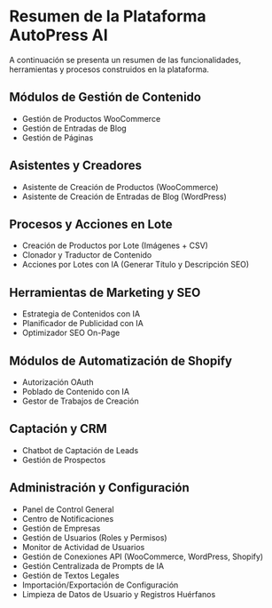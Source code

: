 # Resumen de la Plataforma AutoPress AI

A continuación se presenta un resumen de las funcionalidades, herramientas y procesos construidos en la plataforma.

## Módulos de Gestión de Contenido

-   Gestión de Productos WooCommerce
-   Gestión de Entradas de Blog
-   Gestión de Páginas

## Asistentes y Creadores

-   Asistente de Creación de Productos (WooCommerce)
-   Asistente de Creación de Entradas de Blog (WordPress)

## Procesos y Acciones en Lote

-   Creación de Productos por Lote (Imágenes + CSV)
-   Clonador y Traductor de Contenido
-   Acciones por Lotes con IA (Generar Título y Descripción SEO)

## Herramientas de Marketing y SEO

-   Estrategia de Contenidos con IA
-   Planificador de Publicidad con IA
-   Optimizador SEO On-Page

## Módulos de Automatización de Shopify

-   Autorización OAuth
-   Poblado de Contenido con IA
-   Gestor de Trabajos de Creación

## Captación y CRM

-   Chatbot de Captación de Leads
-   Gestión de Prospectos

## Administración y Configuración

-   Panel de Control General
-   Centro de Notificaciones
-   Gestión de Empresas
-   Gestión de Usuarios (Roles y Permisos)
-   Monitor de Actividad de Usuarios
-   Gestión de Conexiones API (WooCommerce, WordPress, Shopify)
-   Gestión Centralizada de Prompts de IA
-   Gestión de Textos Legales
-   Importación/Exportación de Configuración
-   Limpieza de Datos de Usuario y Registros Huérfanos
